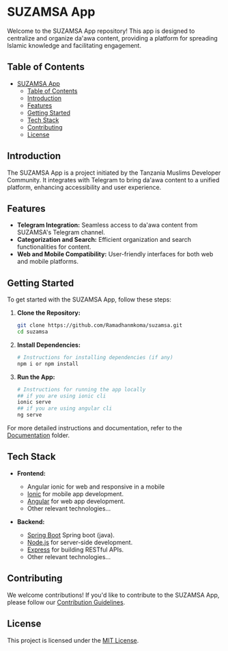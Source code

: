 # SUZAMSA App

Welcome to the SUZAMSA App repository! This app is designed to centralize and organize da'awa content, providing a platform for spreading Islamic knowledge and facilitating engagement.

## Table of Contents

- [SUZAMSA App](#suzamsa-app)
  - [Table of Contents](#table-of-contents)
  - [Introduction](#introduction)
  - [Features](#features)
  - [Getting Started](#getting-started)
  - [Tech Stack](#tech-stack)
  - [Contributing](#contributing)
  - [License](#license)

## Introduction

The SUZAMSA App is a project initiated by the Tanzania Muslims Developer Community. It integrates with Telegram to bring da'awa content to a unified platform, enhancing accessibility and user experience.

## Features

- **Telegram Integration:** Seamless access to da'awa content from SUZAMSA's Telegram channel.
- **Categorization and Search:** Efficient organization and search functionalities for content.
- **Web and Mobile Compatibility:** User-friendly interfaces for both web and mobile platforms.

## Getting Started

To get started with the SUZAMSA App, follow these steps:

1. **Clone the Repository:**
   ```bash
   git clone https://github.com/Ramadhanmkoma/suzamsa.git
   cd suzamsa
   ```

2. **Install Dependencies:**
   ```bash
   # Instructions for installing dependencies (if any)
   npm i or npm install
   ```

3. **Run the App:**
   ```bash
   # Instructions for running the app locally
   ## if you are using ionic cli
   ionic serve
   ## if you are using angular cli
   ng serve
   ```

For more detailed instructions and documentation, refer to the [Documentation](./docs) folder.

## Tech Stack

- **Frontend:**
  - Angular ionic for web and responsive in a mobile
  - [Ionic](https://ionicframework.com/) for mobile app development.
  - [Angular](https://angular.dev/) for web app development.
  - Other relevant technologies...

- **Backend:**
  - [Spring Boot](https://spring.io/projects/spring-boot) Spring boot (java).
  - [Node.js](https://nodejs.org/) for server-side development.
  - [Express](https://expressjs.com/) for building RESTful APIs.
  - Other relevant technologies...

## Contributing

We welcome contributions! If you'd like to contribute to the SUZAMSA App, please follow our [Contribution Guidelines](./CONTRIBUTING.md).

## License

This project is licensed under the [MIT License](./LICENSE).
